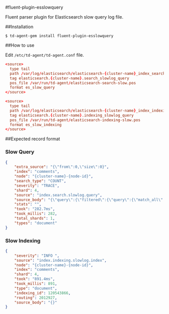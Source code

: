 #fluent-plugin-esslowquery

Fluent parser plugin for Elasticsearch slow query log file.

##Installation

```shell
$ td-agent-gem install fluent-plugin-esslowquery
```

##How to use

Edit `/etc/td-agent/td-agent.conf` file.

```conf
<source>
  type tail
  path /var/log/elasticsearch/elasticsearch-{cluster-name}_index_search_slowlog.log
  tag elasticsearch.{cluster-name}.search_slowlog_query
  pos_file /var/run/td-agent/elasticsearch-search-slow.pos
  format es_slow_query
</source>

<source>
  type tail
  path /var/log/elasticsearch/elasticsearch-{cluster-name}_index_indexing_slowlog.log
  tag elasticsearch.{cluster-name}.indexing_slowlog_query
  pos_file /var/run/td-agent/elasticsearch-indexing-slow.pos
  format es_slow_indexing
</source>
```

##Expected record format

### Slow Query
```json
{
    "extra_source": "{\"from\":0,\"size\":0}",
    "index": "comments",
    "node": "{cluster-name}-{node-id}",
    "search_type": "COUNT",
    "severity": "TRACE",
    "shard": 4,
    "source": "index.search.slowlog.query",
    "source_body": "{\"query\":{\"filtered\":{\"query\":{\"match_all\":{}},\"filter\":{\"term\":{\"tags\":\"elasticsearch\"}}}}}",
    "stats": "",
    "took": "282.7ms",
    "took_millis": 282,
    "total_shards": 1,
    "types": "document"
}
```
### Slow Indexing

```json
{
    "severity": "INFO ",
    "source": "index.indexing.slowlog.index",
    "node": "{cluster-name}-{node-id}",
    "index": "comments",
    "shard": 4,
    "took": "891.4ms",
    "took_millis": 891,
    "type": "document",
    "indexing_id": 120543866,
    "routing": 2012927,
    "source_body": "{}"
}
```
